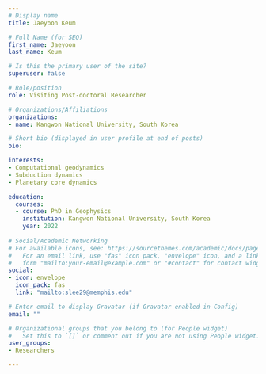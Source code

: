```yaml
---
# Display name
title: Jaeyoon Keum

# Full Name (for SEO)
first_name: Jaeyoon
last_name: Keum

# Is this the primary user of the site?
superuser: false

# Role/position
role: Visiting Post-doctoral Researcher

# Organizations/Affiliations
organizations:
- name: Kangwon National University, South Korea

# Short bio (displayed in user profile at end of posts)
bio: 

interests:
- Computational geodynamics
- Subduction dynamics
- Planetary core dynamics

education:
  courses:
  - course: PhD in Geophysics
    institution: Kangwon National University, South Korea
    year: 2022
  
# Social/Academic Networking
# For available icons, see: https://sourcethemes.com/academic/docs/page-builder/#icons
#   For an email link, use "fas" icon pack, "envelope" icon, and a link in the
#   form "mailto:your-email@example.com" or "#contact" for contact widget.
social:
- icon: envelope
  icon_pack: fas
  link: "mailto:slee29@memphis.edu" 

# Enter email to display Gravatar (if Gravatar enabled in Config)
email: ""

# Organizational groups that you belong to (for People widget)
#   Set this to `[]` or comment out if you are not using People widget.
user_groups:
- Researchers

---
```

